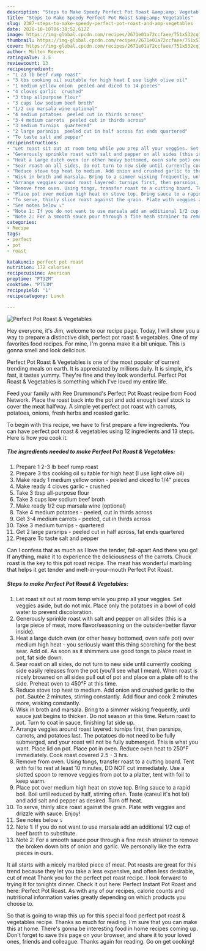 ```yaml
---
description: "Steps to Make Speedy Perfect Pot Roast &amp;amp; Vegetables"
title: "Steps to Make Speedy Perfect Pot Roast &amp;amp; Vegetables"
slug: 2387-steps-to-make-speedy-perfect-pot-roast-and-amp-vegetables
date: 2020-10-10T06:38:52.612Z
image: https://img-global.cpcdn.com/recipes/2671e01a72ccfaee/751x532cq70/perfect-pot-roast-vegetables-recipe-main-photo.jpg
thumbnail: https://img-global.cpcdn.com/recipes/2671e01a72ccfaee/751x532cq70/perfect-pot-roast-vegetables-recipe-main-photo.jpg
cover: https://img-global.cpcdn.com/recipes/2671e01a72ccfaee/751x532cq70/perfect-pot-roast-vegetables-recipe-main-photo.jpg
author: Milton Reeves
ratingvalue: 3.5
reviewcount: 13
recipeingredient:
- "1 23 lb beef rump roast"
- "3 tbs cooking oil suitable for high heat I use light olive oil"
- "1 medium yellow onion  peeled and diced to 14 pieces"
- "4 cloves garlic  crushed"
- "3 tbsp allpurpose flour"
- "3 cups low sodium beef broth"
- "1/2 cup marsala wine optional"
- "4 medium potatoes  peeled cut in thirds across"
- "3-4 medium carrots  peeled cut in thirds across"
- "3 medium turnips  quartered"
- "2 large parsnips  peeled cut in half across fat ends quartered"
- "To taste salt and pepper"
recipeinstructions:
- "Let roast sit out at room temp while you prep all your veggies. Set veggies aside, but do not mix. Place only the potatoes in a bowl of cold water to prevent discoloration."
- "Generously sprinkle roast with salt and pepper on all sides (this is a large piece of meat, more flavor/seasoning on the outside=better flavor inside)."
- "Heat a large dutch oven (or other heavy bottomed, oven safe pot) over medium high heat - you seriously want this thing scorching for the best sear. Add oil. As soon as it shimmers use good tongs to place roast in pot, fat side down."
- "Sear roast on all sides, do not turn to new side until currently cooking side easily releases from the pot (you&#39;ll see what I mean). When roast is nicely browned on all sides pull out of pot and place on a plate off to the side. Preheat oven to 450°F at this time."
- "Reduce stove top heat to medium. Add onion and crushed garlic to the pot. Sautée 2 minutes, stirring constantly. Add flour and cook 2 minutes more, wisking constantly."
- "Wisk in broth and marsala. Bring to a simmer wisking frequently, until sauce just begins to thicken. Do not season at this time. Return roast to pot. Turn to coat in sauce, finishing fat side up."
- "Arrange veggies around roast layered: turnips first, then parsnips, carrots, and potatoes last. The potatoes do not need to be fully submerged, and your roast will not be fully submerged. This is what you want. Place lid on pot. Place pot in oven. Reduce oven heat to 250°F immediately. Cook roast covered 2.5 - 3 hrs."
- "Remove from oven. Using tongs, transfer roast to a cutting board. Tent with foil to rest at least 10 minutes, DO NOT cut immediately. Use a slotted spoon to remove veggies from pot to a platter, tent with foil to keep warm."
- "Place pot over medium high heat on stove top. Bring sauce to a rapid boil. Boil until reduced by half, stirring often. Taste (careul it&#39;s hot lol) and add salt and pepper as desired. Turn off heat."
- "To serve, thinly slice roast against the grain. Plate with veggies and drizzle with sauce. Enjoy!"
- "See notes below ⤵"
- "Note 1: If you do not want to use marsala add an additional 1/2 cup of beef broth to substitute."
- "Note 2: For a smooth sauce pour through a fine mesh strainer to remove the broken down bits of onion and garlic. We personally like the extra pieces in ours."
categories:
- Recipe
tags:
- perfect
- pot
- roast

katakunci: perfect pot roast 
nutrition: 172 calories
recipecuisine: American
preptime: "PT32M"
cooktime: "PT53M"
recipeyield: "1"
recipecategory: Lunch

---
```



![Perfect Pot Roast &amp; Vegetables](https://img-global.cpcdn.com/recipes/2671e01a72ccfaee/751x532cq70/perfect-pot-roast-vegetables-recipe-main-photo.jpg)

Hey everyone, it's Jim, welcome to our recipe page. Today, I will show you a way to prepare a distinctive dish, perfect pot roast &amp; vegetables. One of my favorites food recipes. For mine, I'm gonna make it a bit unique. This is gonna smell and look delicious.

Perfect Pot Roast &amp; Vegetables is one of the most popular of current trending meals on earth. It is appreciated by millions daily. It is simple, it's fast, it tastes yummy. They're fine and they look wonderful. Perfect Pot Roast &amp; Vegetables is something which I've loved my entire life.

Feed your family with Ree Drummond&#39;s Perfect Pot Roast recipe from Food Network. Place the roast back into the pot and add enough beef stock to cover the meat halfway. A simple yet perfect pot roast with carrots, potatoes, onions, fresh herbs and roasted garlic.


To begin with this recipe, we have to first prepare a few ingredients. You can have perfect pot roast &amp; vegetables using 12 ingredients and 13 steps. Here is how you cook it.

<!--inarticleads1-->

##### The ingredients needed to make Perfect Pot Roast &amp; Vegetables:

1. Prepare 1 2-3 lb beef rump roast
1. Prepare 3 tbs cooking oil suitable for high heat (I use light olive oil)
1. Make ready 1 medium yellow onion - peeled and diced to 1/4&#34; pieces
1. Make ready 4 cloves garlic - crushed
1. Take 3 tbsp all-purpose flour
1. Take 3 cups low sodium beef broth
1. Make ready 1/2 cup marsala wine (optional)
1. Take 4 medium potatoes - peeled, cut in thirds across
1. Get 3-4 medium carrots - peeled, cut in thirds across
1. Take 3 medium turnips - quartered
1. Get 2 large parsnips - peeled cut in half across, fat ends quartered
1. Prepare To taste salt and pepper


Can I confess that as much as I love the tender, fall-apart And there you go! If anything, make it to experience the deliciousness of the carrots. Chuck roast is the key to this pot roast recipe. The meat has wonderful marbling that helps it get tender and melt-in-your-mouth Perfect Pot Roast. 

<!--inarticleads2-->

##### Steps to make Perfect Pot Roast &amp; Vegetables:

1. Let roast sit out at room temp while you prep all your veggies. Set veggies aside, but do not mix. Place only the potatoes in a bowl of cold water to prevent discoloration.
1. Generously sprinkle roast with salt and pepper on all sides (this is a large piece of meat, more flavor/seasoning on the outside=better flavor inside).
1. Heat a large dutch oven (or other heavy bottomed, oven safe pot) over medium high heat - you seriously want this thing scorching for the best sear. Add oil. As soon as it shimmers use good tongs to place roast in pot, fat side down.
1. Sear roast on all sides, do not turn to new side until currently cooking side easily releases from the pot (you&#39;ll see what I mean). When roast is nicely browned on all sides pull out of pot and place on a plate off to the side. Preheat oven to 450°F at this time.
1. Reduce stove top heat to medium. Add onion and crushed garlic to the pot. Sautée 2 minutes, stirring constantly. Add flour and cook 2 minutes more, wisking constantly.
1. Wisk in broth and marsala. Bring to a simmer wisking frequently, until sauce just begins to thicken. Do not season at this time. Return roast to pot. Turn to coat in sauce, finishing fat side up.
1. Arrange veggies around roast layered: turnips first, then parsnips, carrots, and potatoes last. The potatoes do not need to be fully submerged, and your roast will not be fully submerged. This is what you want. Place lid on pot. Place pot in oven. Reduce oven heat to 250°F immediately. Cook roast covered 2.5 - 3 hrs.
1. Remove from oven. Using tongs, transfer roast to a cutting board. Tent with foil to rest at least 10 minutes, DO NOT cut immediately. Use a slotted spoon to remove veggies from pot to a platter, tent with foil to keep warm.
1. Place pot over medium high heat on stove top. Bring sauce to a rapid boil. Boil until reduced by half, stirring often. Taste (careul it&#39;s hot lol) and add salt and pepper as desired. Turn off heat.
1. To serve, thinly slice roast against the grain. Plate with veggies and drizzle with sauce. Enjoy!
1. See notes below ⤵
1. Note 1: If you do not want to use marsala add an additional 1/2 cup of beef broth to substitute.
1. Note 2: For a smooth sauce pour through a fine mesh strainer to remove the broken down bits of onion and garlic. We personally like the extra pieces in ours.


It all starts with a nicely marbled piece of meat. Pot roasts are great for this trend because they let you take a less expensive, and often less desirable, cut of meat Thank you for the perfect pot roast recipe. I look forward to trying it for tonights dinner. Check it out here: Perfect Instant Pot Roast and here: Perfect Pot Roast. As with any of our recipes, calorie counts and nutritional information varies greatly depending on which products you choose to. 

So that is going to wrap this up for this special food perfect pot roast &amp; vegetables recipe. Thanks so much for reading. I'm sure that you can make this at home. There's gonna be interesting food in home recipes coming up. Don't forget to save this page on your browser, and share it to your loved ones, friends and colleague. Thanks again for reading. Go on get cooking!

